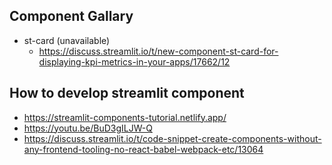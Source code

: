 

## Component Gallary



- st-card (unavailable)
    - https://discuss.streamlit.io/t/new-component-st-card-for-displaying-kpi-metrics-in-your-apps/17662/12


## How to develop streamlit component

- https://streamlit-components-tutorial.netlify.app/
- https://youtu.be/BuD3gILJW-Q
- https://discuss.streamlit.io/t/code-snippet-create-components-without-any-frontend-tooling-no-react-babel-webpack-etc/13064


